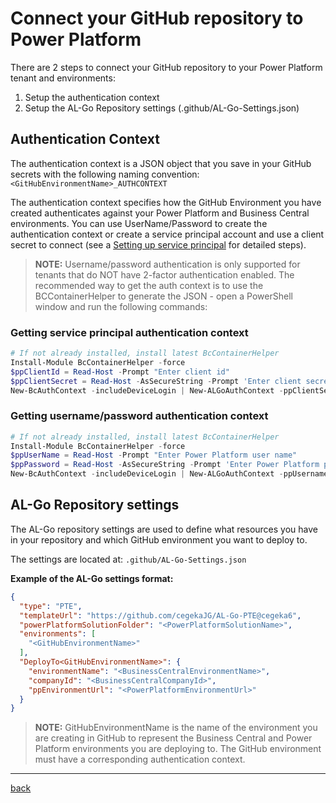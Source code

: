 # Connect your GitHub repository to Power Platform

There are 2 steps to connect your GitHub repository to your Power Platform tenant and environments:

1. Setup the authentication context
1. Setup the AL-Go Repository settings (.github/AL-Go-Settings.json)

## Authentication Context

The authentication context is a JSON object that you save in your GitHub secrets with the following naming convention: `<GitHubEnvironmentName>_AUTHCONTEXT`

The authentication context specifies how the GitHub Environment you have created authenticates against your Power Platform and Business Central environments. You can use UserName/Password to create the authentication context or create a service principal account and use a client secret to connect (see a [Setting up service principal](./SetupServicePrincipalForPowerPlatform.md) for detailed steps).

> **NOTE:** Username/password authentication is only supported for tenants that do NOT have 2-factor authentication enabled.
> The recommended way to get the auth context is to use the BCContainerHelper to generate the JSON - open a PowerShell window and run the following commands:

### Getting service principal authentication context

```powershell
# If not already installed, install latest BcContainerHelper
Install-Module BcContainerHelper -force
$ppClientId = Read-Host -Prompt "Enter client id"
$ppClientSecret = Read-Host -AsSecureString -Prompt 'Enter client secret'
New-BcAuthContext -includeDeviceLogin | New-ALGoAuthContext -ppClientSecret $ppClientSecret -ppApplicationId $ppClientId | Set-Clipboard
```

### Getting username/password authentication context

```powershell
# If not already installed, install latest BcContainerHelper
Install-Module BcContainerHelper -force
$ppUserName = Read-Host -Prompt "Enter Power Platform user name"
$ppPassword = Read-Host -AsSecureString -Prompt 'Enter Power Platform password'
New-BcAuthContext -includeDeviceLogin | New-ALGoAuthContext -ppUsername $ppUserName -ppPassword $ppPassword | Set-Clipboard
```

## AL-Go Repository settings

The AL-Go repository settings are used to define what resources you have in your repository and which GitHub environment you want to deploy to.

The settings are located at:  `.github/AL-Go-Settings.json`

**Example of the AL-Go settings format:**

```json
{
  "type": "PTE",
  "templateUrl": "https://github.com/cegekaJG/AL-Go-PTE@cegeka6",
  "powerPlatformSolutionFolder": "<PowerPlatformSolutionName>",
  "environments": [
    "<GitHubEnvironmentName>"
  ],
  "DeployTo<GitHubEnvironmentName>": {
    "environmentName": "<BusinessCentralEnvironmentName>",
    "companyId": "<BusinessCentralCompanyId>",
    "ppEnvironmentUrl": "<PowerPlatformEnvironmentUrl>"
  }
}
```

> **NOTE:** GitHubEnvironmentName is the name of the environment you are creating in GitHub to represent the Business Central and Power Platform environments you are deploying to. The GitHub environment must have a corresponding authentication context.

______________________________________________________________________

[back](../README.md)
